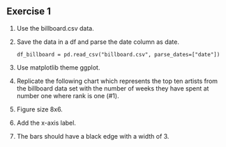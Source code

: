 ## Exercise 1

1. Use the billboard.csv data.
2. Save the data in a df and parse the date column as date.
   
   ```df_billboard = pd.read_csv("billboard.csv", parse_dates=["date"])```
3. Use matplotlib theme ggplot.
4. Replicate the following chart which represents the top ten artists from the billboard data set with the number of weeks they have spent at number one where rank is one (#1). 
5. Figure size 8x6.
6. Add the x-axis label.
7. The bars should have a black edge with a width of 3.

  
